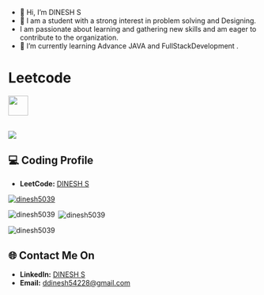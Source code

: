 
- 👋 Hi, I’m DINESH S
- 👀 I am a student with a strong interest in problem solving and Designing.
- I am passionate about learning and gathering new skills and am eager to contribute to the organization.
- 🌱 I’m currently learning Advance JAVA and FullStackDevelopment .


# Leetcode

<img src="https://assets.leetcode.com/static_assets/marketing/2024-50.gif" width="40px"></img>

<br>
<a href="https://leetcode.com/u/DINESH-2020/">
    <img src="https://leetcard.jacoblin.cool/DINESH-2020?=dark&font=Goldman&ext=activityy"></img>
<a>

<!------------------------------------------>

<!------------------------------------------>
<!-- SECTION: Contact me -->

## 💻 Coding Profile

- **LeetCode:** [DINESH S](https://leetcode.com/u/DINESH-2020/)

<p align="left"> <a href="https://github.com/ryo-ma/github-profile-trophy"><img src="https://github-profile-trophy.vercel.app/?username=dinesh5039" alt="dinesh5039" /></a> </p>

<p><img align="left" src="https://github-readme-stats.vercel.app/api/top-langs?username=dinesh5039&show_icons=true&locale=en&layout=compact" alt="dinesh5039" /></p>

<p>&nbsp;<img align="center" src="https://github-readme-stats.vercel.app/api?username=dinesh5039&show_icons=true&locale=en" alt="dinesh5039" /></p>

<p><img align="center" src="https://github-readme-streak-stats.herokuapp.com/?user=dinesh5039&" alt="dinesh5039" /></p>

## 🌐 Contact Me On


- **LinkedIn:** [DINESH S](https://www.linkedin.com/in/dinesh-s-539751315/)
- **Email:** <a href="mailto:ddinesh54228@gmail.com">ddinesh54228@gmail.com</a>

<!--

-->






